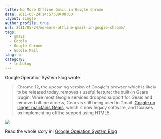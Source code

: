 ```yaml
---
title: No More Offline Gmail in Google Chrome
date: 2011-05-24T14:57:00+00:00
layout: single
author_profile: true
url: 2011/05/24/no-more-offline-gmail-in-google-chrome/
tags:
  - gmail
  - Google
  - Google Chrome
  - Google Mail
lang: en
category: 
  - techblog
---
```

Google Operation System Blog wrote:

> Chrome 12, the upcoming version of Google's browser which is likely to be released today, removes a useful feature: the built-in Gears plugin. While most Google services dropped support for Gears and removed offline access, Gears is still being used in Gmail. [Google no longer maintains Gears](http://gearsblog.blogspot.com/2011/03/stopping-gears.html), which is now legacy software, and focuses on implementing offline support using HTML5.

[![](http://4.bp.blogspot.com/-z1oB9__GXuI/Tdu_wKrMiBI/AAAAAAAAD4k/RRYlVfIQjUc/s400/no-more-offline-gmail-in-chrome.png)](http://4.bp.blogspot.com/-z1oB9__GXuI/Tdu_wKrMiBI/AAAAAAAAD4k/RRYlVfIQjUc/s1600/no-more-offline-gmail-in-chrome.png)

Read the whole story in: [Google Operation System Blog](http://googlesystem.blogspot.com/2011/05/no-more-offline-gmail-in-google-chrome.html)